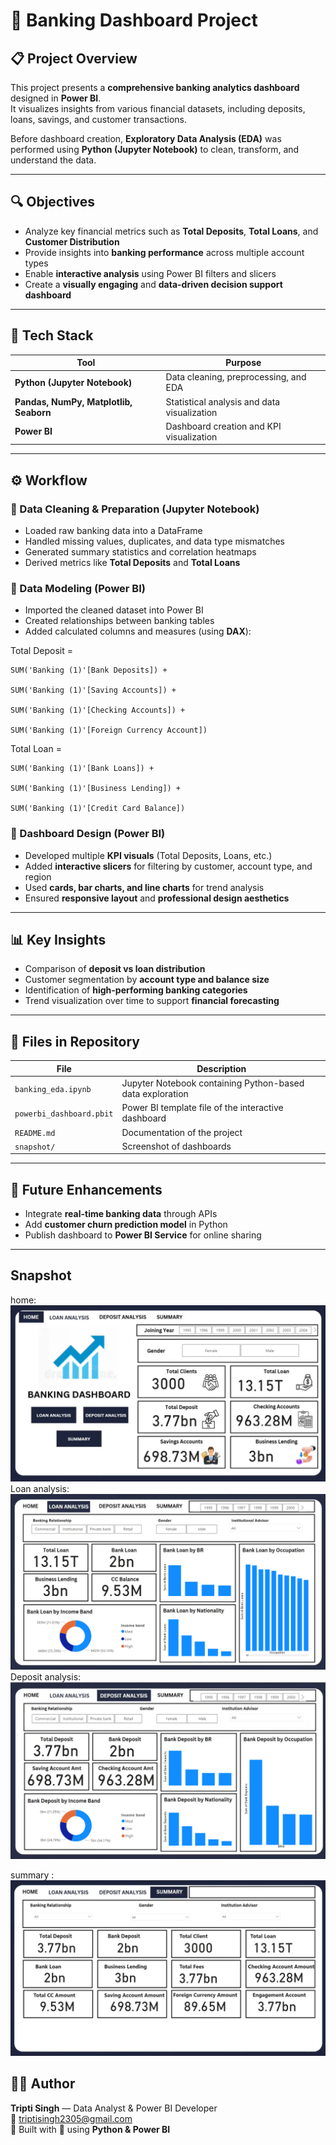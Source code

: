 # 🏦 Banking Dashboard Project

## 📋 Project Overview
This project presents a **comprehensive banking analytics dashboard** designed in **Power BI**.  
It visualizes insights from various financial datasets, including deposits, loans, savings, and customer transactions.  

Before dashboard creation, **Exploratory Data Analysis (EDA)** was performed using **Python (Jupyter Notebook)** to clean, transform, and understand the data.

---

## 🔍 Objectives
- Analyze key financial metrics such as **Total Deposits**, **Total Loans**, and **Customer Distribution**  
- Provide insights into **banking performance** across multiple account types  
- Enable **interactive analysis** using Power BI filters and slicers  
- Create a **visually engaging** and **data-driven decision support dashboard**

---

## 🧠 Tech Stack

| Tool | Purpose |
|------|----------|
| **Python (Jupyter Notebook)** | Data cleaning, preprocessing, and EDA |
| **Pandas, NumPy, Matplotlib, Seaborn** | Statistical analysis and data visualization |
| **Power BI** | Dashboard creation and KPI visualization |

---

## ⚙️ Workflow

### 🔹 Data Cleaning & Preparation (Jupyter Notebook)
- Loaded raw banking data into a DataFrame  
- Handled missing values, duplicates, and data type mismatches  
- Generated summary statistics and correlation heatmaps  
- Derived metrics like **Total Deposits** and **Total Loans**

### 🔹 Data Modeling (Power BI)
- Imported the cleaned dataset into Power BI  
- Created relationships between banking tables  
- Added calculated columns and measures (using **DAX**):

Total Deposit =

    SUM('Banking (1)'[Bank Deposits]) +
  
    SUM('Banking (1)'[Saving Accounts]) +
  
    SUM('Banking (1)'[Checking Accounts]) +
  
    SUM('Banking (1)'[Foreign Currency Account])

Total Loan = 

    SUM('Banking (1)'[Bank Loans]) +
    
    SUM('Banking (1)'[Business Lending]) +
    
    SUM('Banking (1)'[Credit Card Balance])


### 🔹 Dashboard Design (Power BI)
- Developed multiple **KPI visuals** (Total Deposits, Loans, etc.)  
- Added **interactive slicers** for filtering by customer, account type, and region  
- Used **cards, bar charts, and line charts** for trend analysis  
- Ensured **responsive layout** and **professional design aesthetics**

---

## 📊 Key Insights
- Comparison of **deposit vs loan distribution**  
- Customer segmentation by **account type and balance size**  
- Identification of **high-performing banking categories**  
- Trend visualization over time to support **financial forecasting**

---

## 🧾 Files in Repository

| File | Description |
|------|--------------|
| `banking_eda.ipynb` | Jupyter Notebook containing Python-based data exploration |
| `powerbi_dashboard.pbit` | Power BI template file of the interactive dashboard |
| `README.md` | Documentation of the project |
| `snapshot/` | Screenshot of dashboards |

---

## 🧩 Future Enhancements
- Integrate **real-time banking data** through APIs  
- Add **customer churn prediction model** in Python  
- Publish dashboard to **Power BI Service** for online sharing  

---
## Snapshot 
home:
![Dashboard Screenshot](https://github.com/Triptis23/Banking_Analysis_PowerBi/blob/main/Snapshot/Home_page%20screenshot.png)
Loan analysis:
![Dashboard Screenshot](https://github.com/Triptis23/Banking_Analysis_PowerBi/blob/main/Snapshot/loan_analysis_screenshot.png)
Deposit analysis:
![Dashboard Screenshot](https://github.com/Triptis23/Banking_Analysis_PowerBi/blob/main/Snapshot/deposit_analysis%20screenshot.png)

summary :
![Dashboard Screenshot](https://github.com/Triptis23/Banking_Analysis_PowerBi/blob/main/Snapshot/summary.png)
## 👩‍💻 Author
**Tripti Singh** — Data Analyst & Power BI Developer  
📧 [triptisingh2305@gmail.com](mailto:triptisingh2305@gmail.com)  
📍 Built with 💙 using **Python & Power BI**
